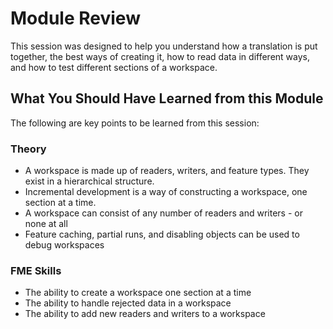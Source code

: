 # Module Review #
This session was designed to help you understand how a translation is put together, the best ways of creating it, how to read data in different ways, and how to test different sections of a workspace.


## What You Should Have Learned from this Module ##
The following are key points to be learned from this session:

### Theory ###

- A workspace is made up of readers, writers, and feature types. They exist in a hierarchical structure.
- Incremental development is a way of constructing a workspace, one section at a time.
- A workspace can consist of any number of readers and writers - or none at all
- Feature caching, partial runs, and disabling objects can be used to debug workspaces

### FME Skills ###

- The ability to create a workspace one section at a time
- The ability to handle rejected data in a workspace
- The ability to add new readers and writers to a workspace
